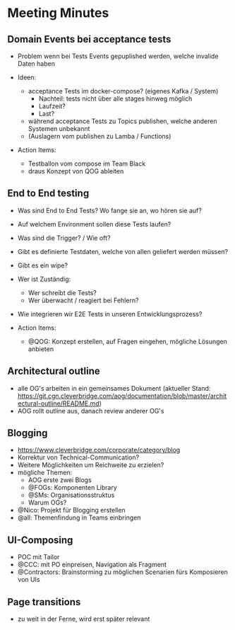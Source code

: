 # Meeting Minutes

## Domain Events bei acceptance tests

- Problem wenn bei Tests Events gepuplished werden, welche invalide Daten haben
- Ideen:
	- acceptance Tests im docker-compose? (eigenes Kafka / System)
		- Nachteil: tests nicht über alle stages hinweg möglich
		- Laufzeit?
		- Last?
	- während	acceptance Tests zu Topics publishen, welche anderen Systemen unbekannt
	- (Auslagern vom publishen zu Lamba / Functions)

- Action Items:
	- Testballon vom compose im Team Black
	- draus Konzept von QOG ableiten

## End to End testing

- Was sind End to End Tests? Wo fange sie an, wo hören sie auf?
- Auf welchem Environment sollen diese Tests laufen?
- Was sind die Trigger? / Wie oft?
- Gibt es definierte Testdaten, welche von allen geliefert werden müssen?
- Gibt es ein wipe?
- Wer ist Zuständig:
	- Wer schreibt die Tests?
	- Wer überwacht / reagiert bei Fehlern?
- Wie integrieren wir E2E Tests in unseren Entwicklungsprozess?

- Action Items:
	- @QOG: Konzept erstellen, auf Fragen eingehen, mögliche Lösungen anbieten

## Architectural outline

- alle OG's arbeiten in ein gemeinsames Dokument (aktueller Stand: https://git.cgn.cleverbridge.com/aog/documentation/blob/master/architectural-outline/README.md)
- AOG rollt outline aus, danach review anderer OG's

## Blogging

- https://www.cleverbridge.com/corporate/category/blog
- Korrektur von Technical-Communication?
- Weitere Möglichkeiten um Reichweite zu erzielen?
- mögliche Themen:
	- AOG erste zwei Blogs
	- @FOGs: Komponenten Library
	- @SMs: Organisationsstruktus
	- Warum OGs?
- @Nico: Projekt für Blogging erstellen
- @all: Themenfindung in Teams einbringen

## UI-Composing

- POC mit Tailor
- @CCC: mit PO einpreisen, Navigation als Fragment
- @Contractors: Brainstorming zu möglichen Scenarien fürs Komposieren von UIs

## Page transitions

- zu weit in der Ferne, wird erst später relevant